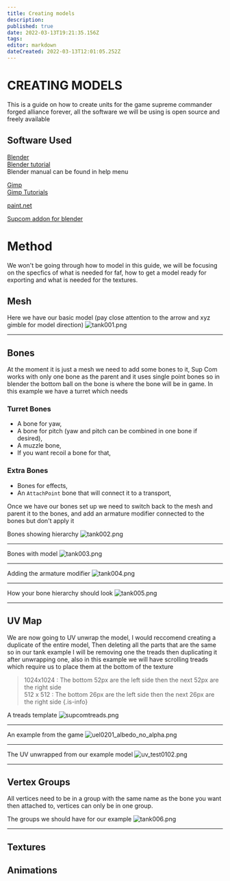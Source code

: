 ```yaml
---
title: Creating models
description: 
published: true
date: 2022-03-13T19:21:35.156Z
tags: 
editor: markdown
dateCreated: 2022-03-13T12:01:05.252Z
---
```


# CREATING MODELS 

This is a guide on how to create units for the game supreme commander forged alliance forever, all the software we will be using is open source and freely available  
  

## Software Used 

[Blender](https://www.blender.org)    
[Blender tutorial](https://www.blender.org/support/tutorials/)  
Blender manual can be found in help menu
  
[Gimp](https://www.gimp.org/)    
[Gimp Tutorials](https://www.gimp.org/tutorials/)  
  
[paint.net](https://www.getpaint.net/)  
  
[Supcom addon for blender](https://github.com/Exotic-Retard/SupCom_Import_Export_Blender/tree/Blender2.80)  
  

# Method 

We won't be going through how to model in this guide, we will be focusing on the specfics of what is needed for faf, how to get a model ready for exporting and what is needed for the textures.  

## Mesh 

Here we have our basic model (pay close attention to the arrow and xyz gimble for model direction)
![tank001.png](/images/modding/creating-models/tank001.png)

---

## Bones 

At the moment it is just a mesh we need to add some bones to it, Sup Com works with only one bone as the parent and it uses single point bones so in blender the bottom ball on the bone is where the bone will be in game. In this example we have a turret which needs

### Turret Bones 

- A bone for yaw,
- A bone for pitch (yaw and pitch can be combined in one bone if desired),
- A muzzle bone,
- If you want recoil a bone for that,

### Extra Bones

- Bones for effects,
- An `AttachPoint` bone that will connect it to a transport,

Once we have our bones set up we need to switch back to the mesh and parent it to the bones, and add an armature modifier connected to the bones but don't apply it

Bones showing hierarchy 
![tank002.png](/images/modding/creating-models/tank002.png)

---
Bones with model
![tank003.png](/images/modding/creating-models/tank003.png)

---
Adding the armature modifier
![tank004.png](/images/modding/creating-models/tank004.png)

---
How your bone hierarchy should look
![tank005.png](/images/modding/creating-models/tank005.png)

---

## UV Map

We are now going to UV unwrap the model, I would reccomend creating a duplicate of the entire model, Then deleting all the parts that are the same so in our tank example I will be removing one the treads then duplicating it after unwrapping one, also in this example we will have scrolling treads which require us to place them at the bottom of the texture

> 1024x1024 : The bottom 52px are the left side then the next 52px are the right side  
512 x 512 : The bottom 26px are the left side then the next 26px are the right side
{.is-info}

A treads template
![supcomtreads.png](/images/modding/creating-models/supcomtreads.png)

---
An example from the game
![uel0201_albedo_no_alpha.png](/images/modding/creating-models/uel0201_albedo_no_alpha.png)

---

The UV unwrapped from our example model
![uv_test0102.png](/images/modding/creating-models/uv_test0102.png)

---

## Vertex Groups

All vertices need to be in a group with the same name as the bone you want then attached to, vertices can only be in one group.

The groups we should have for our example
![tank006.png](/images/modding/creating-models/tank006.png) 

---

## Textures

## Animations

